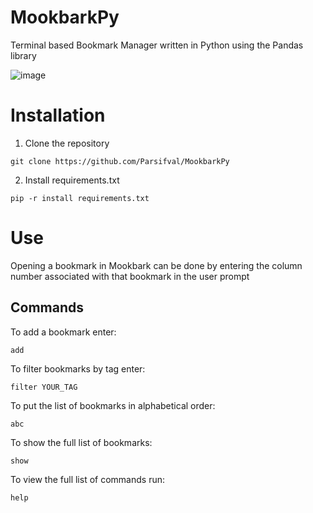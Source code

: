 # MookbarkPy
Terminal based Bookmark Manager written in Python using the Pandas library

![image](https://user-images.githubusercontent.com/81819378/129057842-f5518583-1d02-48b2-b6aa-4ada7be15b5f.png)

# Installation
1. Clone the repository
```
git clone https://github.com/Parsifval/MookbarkPy
```
2. Install requirements.txt
```
pip -r install requirements.txt
```

# Use
Opening a bookmark in Mookbark can be done by entering the column number associated with that bookmark in the user prompt

## Commands
To add a bookmark enter:
```
add
```
To filter bookmarks by tag enter:
```
filter YOUR_TAG
```
To put the list of bookmarks in alphabetical order:
```
abc
```
To show the full list of bookmarks:
```
show
```
To view the full list of commands run:
```
help
```
